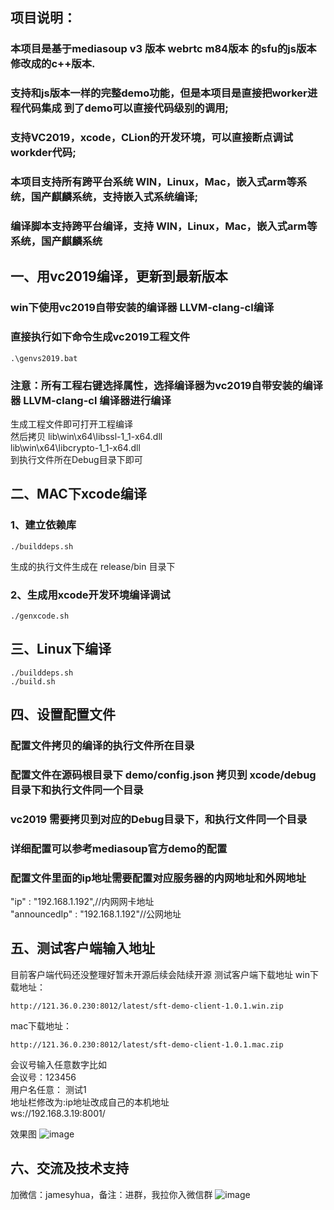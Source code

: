 ## 项目说明：
### 本项目是基于mediasoup v3 版本 webrtc m84版本 的sfu的js版本修改成的c++版本.
### 支持和js版本一样的完整demo功能，但是本项目是直接把worker进程代码集成 到了demo可以直接代码级别的调用;
### 支持VC2019，xcode，CLion的开发环境，可以直接断点调试workder代码;
### 本项目支持所有跨平台系统 WIN，Linux，Mac，嵌入式arm等系统，国产麒麟系统，支持嵌入式系统编译;
### 编译脚本支持跨平台编译，支持 WIN，Linux，Mac，嵌入式arm等系统，国产麒麟系统

## 一、用vc2019编译，更新到最新版本
### win下使用vc2019自带安装的编译器 LLVM-clang-cl编译
### 直接执行如下命令生成vc2019工程文件

```
.\genvs2019.bat
```

### 注意：所有工程右键选择属性，选择编译器为vc2019自带安装的编译器 LLVM-clang-cl 编译器进行编译

生成工程文件即可打开工程编译  
然后拷贝  lib\win\x64\libssl-1_1-x64.dll  
        lib\win\x64\libcrypto-1_1-x64.dll  
到执行文件所在Debug目录下即可


## 二、MAC下xcode编译

### 1、建立依赖库

```
./builddeps.sh 
```
生成的执行文件生成在 
release/bin 目录下

### 2、生成用xcode开发环境编译调试
```
./genxcode.sh
```

## 三、Linux下编译
```
./builddeps.sh 
./build.sh
```


## 四、设置配置文件

### 配置文件拷贝的编译的执行文件所在目录
### 配置文件在源码根目录下 demo/config.json 拷贝到 xcode/debug 目录下和执行文件同一个目录
### vc2019 需要拷贝到对应的Debug目录下，和执行文件同一个目录
### 详细配置可以参考mediasoup官方demo的配置
### 配置文件里面的ip地址需要配置对应服务器的内网地址和外网地址
"ip"          : "192.168.1.192",//内网网卡地址  
"announcedIp" : "192.168.1.192"//公网地址


## 五、测试客户端输入地址
目前客户端代码还没整理好暂未开源后续会陆续开源
测试客户端下载地址
win下载地址： 
```
http://121.36.0.230:8012/latest/sft-demo-client-1.0.1.win.zip
```

mac下载地址： 
```
http://121.36.0.230:8012/latest/sft-demo-client-1.0.1.mac.zip
```

会议号输入任意数字比如   
会议号：123456  
用户名任意： 测试1  
地址栏修改为:ip地址改成自己的本机地址  
ws://192.168.3.19:8001/  


效果图
![image](https://raw.githubusercontent.com/yanhua133/mediasoup-sfu-cpp/main/demo.jpg)


## 六、交流及技术支持
加微信：jamesyhua，备注：进群，我拉你入微信群
![image](https://github.com/yanhua133/mediasoup-sfu-cpp/blob/main/zuozhe.jpeg?raw=true)